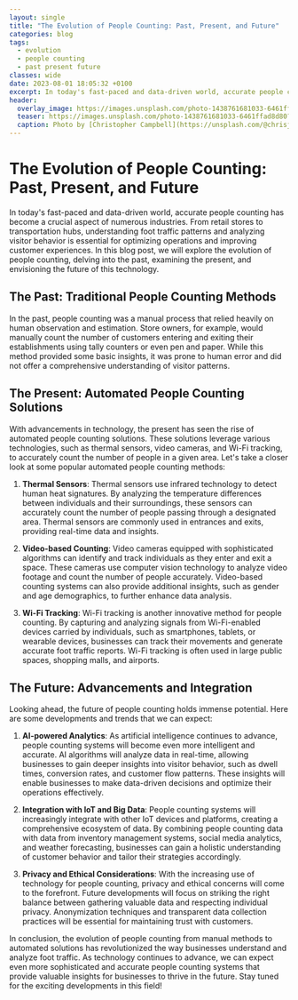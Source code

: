 ```yaml
---
layout: single
title: "The Evolution of People Counting: Past, Present, and Future"
categories: blog
tags:
  - evolution
  - people counting
  - past present future
classes: wide
date: 2023-08-01 18:05:32 +0100
excerpt: In today's fast-paced and data-driven world, accurate people counting has become a crucial aspect of numerous industries.
header:
  overlay_image: https://images.unsplash.com/photo-1438761681033-6461ffad8d80?crop=entropy&cs=tinysrgb&fit=max&fm=jpg&ixid=M3w0Nzk0ODB8MHwxfHNlYXJjaHwzfHxldm9sdXRpb24lMkMlMjBwZW9wbGUlMjBjb3VudGluZyUyQyUyMHBhc3QlMjBwcmVzZW50JTIwZnV0dXJlfGVufDB8MHx8fDE2OTA5MDU5MjR8MA&ixlib=rb-4.0.3&q=80&w=1080
  teaser: https://images.unsplash.com/photo-1438761681033-6461ffad8d80?crop=entropy&cs=tinysrgb&fit=max&fm=jpg&ixid=M3w0Nzk0ODB8MHwxfHNlYXJjaHwzfHxldm9sdXRpb24lMkMlMjBwZW9wbGUlMjBjb3VudGluZyUyQyUyMHBhc3QlMjBwcmVzZW50JTIwZnV0dXJlfGVufDB8MHx8fDE2OTA5MDU5MjR8MA&ixlib=rb-4.0.3&q=80&w=400
  caption: Photo by [Christopher Campbell](https://unsplash.com/@chrisjoelcampbell?utm_source=peoplecounter&utm_medium=referral) on [Unsplash](https://unsplash.com/?utm_source=peoplecounter&utm_medium=referral)
---
```


# The Evolution of People Counting: Past, Present, and Future

In today's fast-paced and data-driven world, accurate people counting has become a crucial aspect of numerous industries. From retail stores to transportation hubs, understanding foot traffic patterns and analyzing visitor behavior is essential for optimizing operations and improving customer experiences. In this blog post, we will explore the evolution of people counting, delving into the past, examining the present, and envisioning the future of this technology.

## **The Past: Traditional People Counting Methods**

In the past, people counting was a manual process that relied heavily on human observation and estimation. Store owners, for example, would manually count the number of customers entering and exiting their establishments using tally counters or even pen and paper. While this method provided some basic insights, it was prone to human error and did not offer a comprehensive understanding of visitor patterns.

## **The Present: Automated People Counting Solutions**

With advancements in technology, the present has seen the rise of automated people counting solutions. These solutions leverage various technologies, such as thermal sensors, video cameras, and Wi-Fi tracking, to accurately count the number of people in a given area. Let's take a closer look at some popular automated people counting methods:

1. **Thermal Sensors**: Thermal sensors use infrared technology to detect human heat signatures. By analyzing the temperature differences between individuals and their surroundings, these sensors can accurately count the number of people passing through a designated area. Thermal sensors are commonly used in entrances and exits, providing real-time data and insights.

2. **Video-based Counting**: Video cameras equipped with sophisticated algorithms can identify and track individuals as they enter and exit a space. These cameras use computer vision technology to analyze video footage and count the number of people accurately. Video-based counting systems can also provide additional insights, such as gender and age demographics, to further enhance data analysis.

3. **Wi-Fi Tracking**: Wi-Fi tracking is another innovative method for people counting. By capturing and analyzing signals from Wi-Fi-enabled devices carried by individuals, such as smartphones, tablets, or wearable devices, businesses can track their movements and generate accurate foot traffic reports. Wi-Fi tracking is often used in large public spaces, shopping malls, and airports.

## **The Future: Advancements and Integration**

Looking ahead, the future of people counting holds immense potential. Here are some developments and trends that we can expect:

1. **AI-powered Analytics**: As artificial intelligence continues to advance, people counting systems will become even more intelligent and accurate. AI algorithms will analyze data in real-time, allowing businesses to gain deeper insights into visitor behavior, such as dwell times, conversion rates, and customer flow patterns. These insights will enable businesses to make data-driven decisions and optimize their operations effectively.

2. **Integration with IoT and Big Data**: People counting systems will increasingly integrate with other IoT devices and platforms, creating a comprehensive ecosystem of data. By combining people counting data with data from inventory management systems, social media analytics, and weather forecasting, businesses can gain a holistic understanding of customer behavior and tailor their strategies accordingly.

3. **Privacy and Ethical Considerations**: With the increasing use of technology for people counting, privacy and ethical concerns will come to the forefront. Future developments will focus on striking the right balance between gathering valuable data and respecting individual privacy. Anonymization techniques and transparent data collection practices will be essential for maintaining trust with customers.

In conclusion, the evolution of people counting from manual methods to automated solutions has revolutionized the way businesses understand and analyze foot traffic. As technology continues to advance, we can expect even more sophisticated and accurate people counting systems that provide valuable insights for businesses to thrive in the future. Stay tuned for the exciting developments in this field!